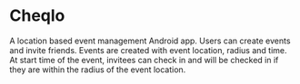 # Cheqlo
A location based event management Android app. Users can create events and invite friends. Events are created with event location, radius and time. At start time of the event, invitees can check in and will be checked in if they are within the radius of the event location.
